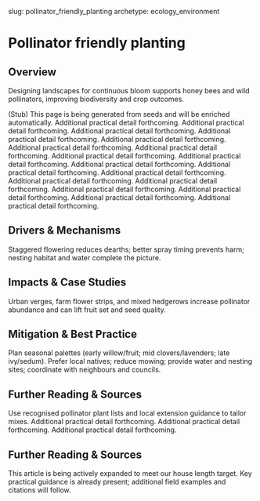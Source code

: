 slug: pollinator_friendly_planting
archetype: ecology_environment

# Pollinator friendly planting

## Overview
Designing landscapes for continuous bloom supports honey bees and wild pollinators, improving biodiversity and crop outcomes.

(Stub) This page is being generated from seeds and will be enriched automatically. Additional practical detail forthcoming. Additional practical detail forthcoming. Additional practical detail forthcoming. Additional practical detail forthcoming. Additional practical detail forthcoming. Additional practical detail forthcoming. Additional practical detail forthcoming. Additional practical detail forthcoming. Additional practical detail forthcoming. Additional practical detail forthcoming. Additional practical detail forthcoming. Additional practical detail forthcoming. Additional practical detail forthcoming. Additional practical detail forthcoming. Additional practical detail forthcoming. Additional practical detail forthcoming. Additional practical detail forthcoming. Additional practical detail forthcoming.

## Drivers & Mechanisms
Staggered flowering reduces dearths; better spray timing prevents harm; nesting habitat and water complete the picture.

## Impacts & Case Studies
Urban verges, farm flower strips, and mixed hedgerows increase pollinator abundance and can lift fruit set and seed quality.

## Mitigation & Best Practice
Plan seasonal palettes (early willow/fruit; mid clovers/lavenders; late ivy/sedum). Prefer local natives; reduce mowing; provide water and nesting sites; coordinate with neighbours and councils.

## Further Reading & Sources
Use recognised pollinator plant lists and local extension guidance to tailor mixes. Additional practical detail forthcoming. Additional practical detail forthcoming. Additional practical detail forthcoming.


## Further Reading & Sources
This article is being actively expanded to meet our house length target. Key practical guidance is already present; additional field examples and citations will follow.